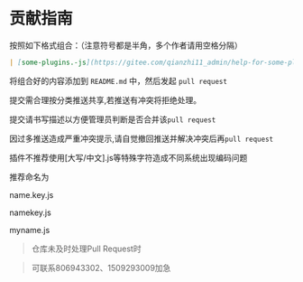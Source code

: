 # 贡献指南

按照如下格式组合：（注意符号都是半角，多个作者请用空格分隔）

```markdown
| [some-plugins.-js](https://gitee.com/qianzhi11_admin/help-for-some-plugins.-js) | [@qianzhi11](https://gitee.com/qianzhi11_admin) | js |
```

将组合好的内容添加到 `README.md` 中，然后发起 `pull request` 

提交需合理按分类推送共享,若推送有冲突将拒绝处理。

提交请书写描述以方便管理员判断是否合并该`pull request`

因过多推送造成严重冲突提示,请自觉撤回推送并解决冲突后再`pull request` 

插件不推荐使用[大写/中文].js等特殊字符造成不同系统出现编码问题

推荐命名为

name.key.js

namekey.js

myname.js

>仓库未及时处理Pull Request时

>可联系806943302、1509293009加急
